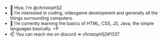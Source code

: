 - 👋 Hiya, I’m @christoph1j2
- 👀 I’m interested in coding, videogame development and generally all the things surrounding computers.
- 🌱 I’m currently learning the basics of HTML, CSS, JS, Java, the simple languages basically. =P
- 📫 You can reach me on discord => christoph1j2#1337

<!---
christoph1j2/christoph1j2 is a ✨ special ✨ repository because its `README.md` (this file) appears on your GitHub profile.
You can click the Preview link to take a look at your changes.
--->
